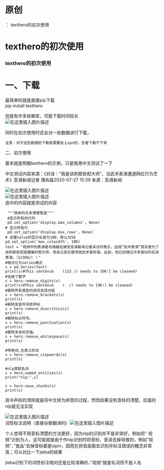 # 原创

： texthero的初次使用

# texthero的初次使用

### texthero的初次使用

# 一、下载

最简单的就是直接pip下载<br/> pip install texthero

但是有许多依赖库，可能下载时间较长<br/> <img alt="在这里插入图片描述" src="https://img-blog.csdnimg.cn/20200728135421293.png?x-oss-process=image/watermark,type_ZmFuZ3poZW5naGVpdGk,shadow_10,text_aHR0cHM6Ly9ibG9nLmNzZG4ubmV0L3B5dGhvbl9fcmVwb3J0ZWQ=,size_16,color_FFFFFF,t_70"/>

同时在初次使用时还会对一些数据进行下载，

```
注意：对于这些数据的下载是需要挂上vpn的，否者下载不下来

```

二、初次使用

基本就是照搬texthero的示例，只是我用中文测试了一下

中文测试内容来源：《对话｜“我是讽刺那些假大师”，当武术表演遭遇网红行为艺术》澎湃新闻记者 蒲垚磊2020-07-27 15:39 来源：澎湃新闻

<img alt="在这里插入图片描述" src="https://img-blog.csdnimg.cn/20200728135920373.png?x-oss-process=image/watermark,type_ZmFuZ3poZW5naGVpdGk,shadow_10,text_aHR0cHM6Ly9ibG9nLmNzZG4ubmV0L3B5dGhvbl9fcmVwb3J0ZWQ=,size_16,color_FFFFFF,t_70"/><br/> <img alt="在这里插入图片描述" src="https://img-blog.csdnimg.cn/20200728135939191.png?x-oss-process=image/watermark,type_ZmFuZ3poZW5naGVpdGk,shadow_10,text_aHR0cHM6Ly9ibG9nLmNzZG4ubmV0L3B5dGhvbl9fcmVwb3J0ZWQ=,size_16,color_FFFFFF,t_70"/><br/>
选中的内容就是测试的内容

```
 """简单的文本清理管道"""
 #显示所有的行列
 pd.set_option('display.max_columns', None)
# 显示所有行
 pd.set_option('display.max_rows', None)
# 设置value的显示长度为100，默认为50
pd.set_option('max_colwidth', 100)
text = "视频中的表演者何维越在接受澎湃新闻记者采访时表示，这段“武术表演”其实是为了讽刺那些招摇撞骗的假大师，他自己其实是传统武术爱好者。此前，他已经做过许多类似的反讽表演。（12306/）！"
#格式化为series格式
s = pd.Series(text)
print(s)#This sèntencé    (123 /) needs to [OK!] be cleaned!
#去掉了数字
s = hero.remove_digits(s)
print(s)#This sèntencé    (  /) needs to [OK!] be cleaned!
#删除所有类型的括号及其内容
s = hero.remove_brackets(s)
print(s)
#删除变音符号即声标
s = hero.remove_diacritics(s)
print(s)
#删除标点符号。
s = hero.remove_punctuation(s)
print(s)
#删除多余的空格。
s = hero.remove_whitespace(s)
print(s)

#停用词,无意义的词
s = hero.remove_stopwords(s)
print(s)

#nlp提取名词
s = hero.named_entities(s)
print("nlp:",s)

s = hero.noun_chunks(s)
print(s)

```

其中声标的清除就是将中文转为拼音的过程，然而如果没有音标的清楚，后面的nlp就无法实现

<img alt="在这里插入图片描述" src="https://img-blog.csdnimg.cn/20200728140437162.png?x-oss-process=image/watermark,type_ZmFuZ3poZW5naGVpdGk,shadow_10,text_aHR0cHM6Ly9ibG9nLmNzZG4ubmV0L3B5dGhvbl9fcmVwb3J0ZWQ=,size_16,color_FFFFFF,t_70"/><br/>
词性标注说明（直接谷歌翻译的）<img alt="在这里插入图片描述" src="https://img-blog.csdnimg.cn/20200728141145425.png?x-oss-process=image/watermark,type_ZmFuZ3poZW5naGVpdGk,shadow_10,text_aHR0cHM6Ly9ibG9nLmNzZG4ubmV0L3B5dGhvbl9fcmVwb3J0ZWQ=,size_16,color_FFFFFF,t_70"/>

个人觉得不用音标清楚的方法更好，因为nlp的识别并不是非常好，例如将"
视频“识别为人，这可能就是由于作nlp识别时将音标、音调去掉导致的，例如”视频“、”食品“去掉音标都是sipin，因而在拼音层面去识别并标注错误的概念非常高；可以对比一下jieba的结果

jieba识别下的词性标注相对还是比较准确的，”视频“就是名词而不是人名
